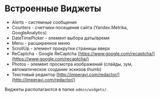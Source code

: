 Встроенные Виджеты
=======

- Alerts - системные сообщения
- Counters - счетчики посещения сайта (Yandex.Metrika, GoogleAnalytics)
- DateTimePicker - элемент выбора даты/время
- Menu - расширенное меню
- ScrollUp - элемент прокрутки страницы вверх
- ReCaptcha - Google ReCaptcha [https://www.google.com/recaptcha/](https://www.google.com/recaptcha/)
- Photos - элемент просмотра изображений (слайды, зум, автоматическое создание эскизов thumb)
- Текстовый редактор [http://imperavi.com/redactor/](http://imperavi.com/redactor/)

Виджеты располагаются в папке `admin/widgets/`.


